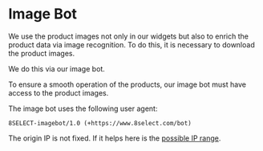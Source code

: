 # Image Bot

We use the product images not only in our widgets but also to enrich the product data via image recognition. To do this, it is necessary to download the product images.

We do this via our image bot.

To ensure a smooth operation of the products, our image bot must have access to the product images.

The image bot uses the following user agent:

```http
8SELECT-imagebot/1.0 (+https://www.8select.com/bot)
```

The origin IP is not fixed. If it helps here is the [possible IP range](https://docs.aws.amazon.com/general/latest/gr/aws-ip-ranges.html).

